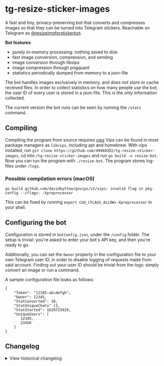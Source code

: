 # tg-resize-sticker-images
A fast and tiny, privacy-preserving bot that converts and compresses images so that they can be turned into Telegram stickers. Reachable on Telegram as [@resizeimgforstickerbot](https://t.me/resizeimgforstickerbot).

**Bot features**
- purely in-memory processing: nothing saved to disk
- fast image conversion, compression, and sending
- image conversion through libvips
- image compression through pngquant
- statistics periodically dumped from memory to a json-file

The bot handles images exclusively in memory, and _does not_ store or cache received files. In order to collect statistics on how many people use the bot, the user ID of every user is stored in a json-file. This is the only information collected.

The current version the bot runs can be seen by running the `/stats` command.

## Compiling
Compiling the program from source requires [vips](https://www.libvips.org/.) Vips can be found in most package managers as `libvips`, including apt and homebrew. With vips installed, run `git clone https://github.com/499602D2/tg-resize-sticker-images`, cd into `/tg-resize-sticker-images` and run `go build -o resize-bot`. Now you can run the program with `./resize-bot`. The program stores log-files under `/logs`.

### Possible compilation errors (macOS)
    go build github.com/davidbyttow/govips/v2/vips: invalid flag in pkg-config --cflags: -Xpreprocessor

This can be fixed by running `export CGO_CFLAGS_ALLOW=-Xpreprocessor` in your shell.


## Configuring the bot
Configuration is stored in `botConfig.json`, under the `/config` folder. The setup is trivial: you're asked to enter your bot's API key, and then you're ready to go.

Additionally, you can set the `Owner` property in the configuration file to your own Telegram user ID, in order to disable logging of requests made from said account. Finding out your user ID should be trivial from the logs: simply convert an image or run a command.

A sample configuration file looks as follows:

```
{
    "Token": "12345:abcdefgh",
    "Owner": 12345,
    "StatConverted": 10,
    "StatUniqueChats" (2,
    "StatStarted": 1629725920,
    "UniqueUsers": [
       12345,
       23456
    ]
}
```

## Changelog
<details>
  <summary>View historical changelog</summary>

0.0.0 (2021.03.29): started

1.0.0 (2021.05.15): first go implementation

1.1.0 (2021.05.16): keeping track of unique chats, binsearch

1.2.0 (2021.05.17): callback buttons for /stats

1.3.0 (2021.05.17): image compression with pngquant

1.3.1 (2021.05.19): bug fixes, error handling

1.4.0 (2021.08.22): error handling, local API support, handle interrupts

1.4.1 (2021.08.25): logging changes to reduce disk writes

1.5.0 (2021.08.30): added anti-spam measures, split the program into modules

1.5.1 (2021.09.01): fix concurrent map writes

1.5.2 (2021.09.09): improvements to spam management

1.5.3 (2021.09.10): address occasional runtime errors

1.5.4 (2021.09.13): tweaks to file names

1.5.5 (2021.09.15): tweaks to error messages, memory

1.5.6 (2021.09.27): logging improvements, add anti-spam insights

1.5.7 (2021.09.30): callbacks for /spam, logging

1.5.8 (2021.11.11): improvements to /spam command, bump telebot + core

1.6.0 (2021.11.13): implement a message send queue, locks for config

1.6.1 (2021.11.13): send error messages with queue

1.6.2 (2021.11.14): add session struct, simplify media handling, add webp support

1.6.3 (2021.11.15): log dl/resize failures, improve /start

1.6.4 (2021.11.15): don't store chat ID on /start

1.7.0 (2021.12.08): upgrade to telebot v3 and migrate code

1.7.1 (2021.12.21): code refactor, bump deps

1.8.0 (2022.02.02): rewrite resize function, optimize download flow, remove local API code, refactor code, small fixes
</details>
